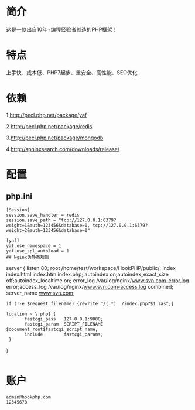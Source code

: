 # 简介
这是一款出自10年+编程经验者创造的PHP框架！

# 特点
上手快、成本低、PHP7起步、重安全、高性能、SEO优化

# 依赖
1.http://pecl.php.net/package/yaf

2.http://pecl.php.net/package/redis

3.http://pecl.php.net/package/mongodb

4.http://sphinxsearch.com/downloads/release/

# 配置
## php.ini
```
[Session]
session.save_handler = redis
session.save_path = "tcp://127.0.0.1:6379?weight=1&auth=123456&database=0, tcp://127.0.0.1:6379?weight=2&auth=123456&database=0"

[yaf]
yaf.use_namespace = 1
yaf.use_spl_autoload = 1
## Nginx伪静态规则
```
server {
	listen 80;
	root /home/test/workspace/HookPHP/public/;
	index index.html index.htm index.php;
	autoindex on;autoindex_exact_size off;autoindex_localtime on;
	error_log /var/log/nginx/www.svn.com-error.log error;access_log /var/log/nginx/www.svn.com-access.log combined;
	server_name www.svn.com;

	if (!-e $request_filename) {rewrite ^/(.*)  /index.php?$1 last;}

	location ~ \.php$ {
	       fastcgi_pass   127.0.0.1:9000;
	       fastcgi_param  SCRIPT_FILENAME  $document_root$fastcgi_script_name;
	       include        fastcgi_params;
	 }
}
```
```
# 账户
```
admin@hookphp.com
12345678
```
